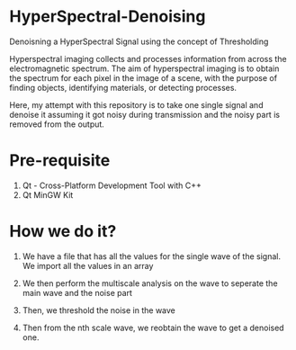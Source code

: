 # HyperSpectral-Denoising
Denoisning a HyperSpectral Signal using the concept of Thresholding

Hyperspectral imaging collects and processes information from across the electromagnetic spectrum. The aim of hyperspectral imaging is to obtain the spectrum for each pixel in the image of a scene, with the purpose of finding objects, identifying materials, or detecting processes.

Here, my attempt with this repository is to take one single signal and denoise it assuming it got noisy during transmission and the noisy part is removed from the output.

# Pre-requisite
1. Qt - Cross-Platform Development Tool with C++
2. Qt MinGW Kit

# How we do it?
1. We have a file that has all the values for the single wave of the signal. We import all the values in an array

2. We then perform the multiscale analysis on the wave to seperate the main wave and the noise part

3. Then, we threshold the noise in the wave

4. Then from the nth scale wave, we reobtain the wave to get a denoised one.
